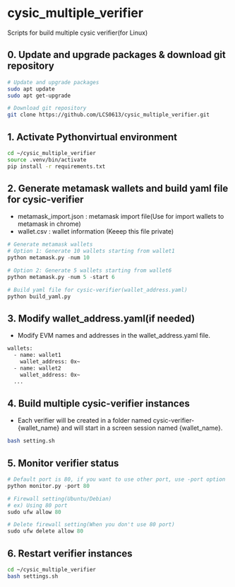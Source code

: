 # cysic_multiple_verifier
Scripts for build multiple cysic verifier(for Linux)

## 0. Update and upgrade packages & download git repository
```bash
# Update and upgrade packages
sudo apt update
sudo apt get-upgrade

# Download git repository
git clone https://github.com/LCS0613/cysic_multiple_verifier.git
```

## 1. Activate Pythonvirtual environment
```bash
cd ~/cysic_multiple_verifier
source .venv/bin/activate
pip install -r requirements.txt
```

## 2. Generate metamask wallets and build yaml file for cysic-verifier
- metamask_import.json : metamask import file(Use for import wallets to metamask in chrome)
- wallet.csv : wallet information (Keeep this file private)
```python
# Generate metamask wallets
# Option 1: Generate 10 wallets starting from wallet1
python metamask.py -num 10

# Option 2: Generate 5 wallets starting from wallet6
python metamask.py -num 5 -start 6

# Build yaml file for cysic-verifier(wallet_address.yaml)
python build_yaml.py
```

## 3. Modify wallet_address.yaml(if needed)
- Modify EVM names and addresses in the wallet_address.yaml file.
```bash
wallets:
  - name: wallet1
    wallet_address: 0x~
  - name: wallet2
    wallet_address: 0x~
  ...
```

## 4. Build multiple cysic-verifier instances
- Each verifier will be created in a folder named cysic-verifier-{wallet_name} and will start in a screen session named {wallet_name}.
```bash
bash setting.sh
```

## 5. Monitor verifier status
```python
# Default port is 80, if you want to use other port, use -port option
python monitor.py -port 80

# Firewall setting(Ubuntu/Debian)
# ex) Using 80 port
sudo ufw allow 80

# Delete firewall setting(When you don't use 80 port)
sudo ufw delete allow 80 
```

## 6. Restart verifier instances
```bash
cd ~/cysic_multiple_verifier
bash settings.sh
```
